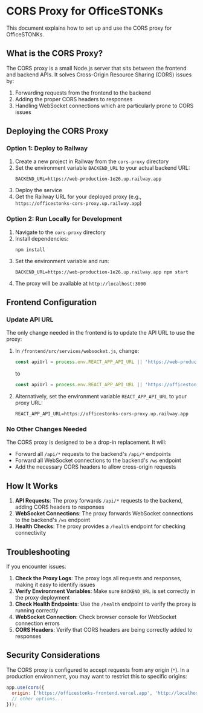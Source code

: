 # CORS Proxy for OfficeSTONKs

This document explains how to set up and use the CORS proxy for OfficeSTONKs.

## What is the CORS Proxy?

The CORS proxy is a small Node.js server that sits between the frontend and backend APIs. It solves Cross-Origin Resource Sharing (CORS) issues by:

1. Forwarding requests from the frontend to the backend
2. Adding the proper CORS headers to responses
3. Handling WebSocket connections which are particularly prone to CORS issues

## Deploying the CORS Proxy

### Option 1: Deploy to Railway

1. Create a new project in Railway from the `cors-proxy` directory
2. Set the environment variable `BACKEND_URL` to your actual backend URL:
   ```
   BACKEND_URL=https://web-production-1e26.up.railway.app
   ```
3. Deploy the service
4. Get the Railway URL for your deployed proxy (e.g., `https://officestonks-cors-proxy.up.railway.app`)

### Option 2: Run Locally for Development

1. Navigate to the `cors-proxy` directory
2. Install dependencies:
   ```
   npm install
   ```
3. Set the environment variable and run:
   ```
   BACKEND_URL=https://web-production-1e26.up.railway.app npm start
   ```
4. The proxy will be available at `http://localhost:3000`

## Frontend Configuration

### Update API URL

The only change needed in the frontend is to update the API URL to use the proxy:

1. In `/frontend/src/services/websocket.js`, change:
   ```javascript
   const apiUrl = process.env.REACT_APP_API_URL || 'https://web-production-1e26.up.railway.app';
   ```
   to
   ```javascript
   const apiUrl = process.env.REACT_APP_API_URL || 'https://officestonks-cors-proxy.up.railway.app';
   ```

2. Alternatively, set the environment variable `REACT_APP_API_URL` to your proxy URL:
   ```
   REACT_APP_API_URL=https://officestonks-cors-proxy.up.railway.app
   ```

### No Other Changes Needed

The CORS proxy is designed to be a drop-in replacement. It will:

- Forward all `/api/*` requests to the backend's `/api/*` endpoints
- Forward all WebSocket connections to the backend's `/ws` endpoint
- Add the necessary CORS headers to allow cross-origin requests

## How It Works

1. **API Requests**: The proxy forwards `/api/*` requests to the backend, adding CORS headers to responses
2. **WebSocket Connections**: The proxy forwards WebSocket connections to the backend's `/ws` endpoint
3. **Health Checks**: The proxy provides a `/health` endpoint for checking connectivity

## Troubleshooting

If you encounter issues:

1. **Check the Proxy Logs**: The proxy logs all requests and responses, making it easy to identify issues
2. **Verify Environment Variables**: Make sure `BACKEND_URL` is set correctly in the proxy deployment
3. **Check Health Endpoints**: Use the `/health` endpoint to verify the proxy is running correctly
4. **WebSocket Connection**: Check browser console for WebSocket connection errors
5. **CORS Headers**: Verify that CORS headers are being correctly added to responses

## Security Considerations

The CORS proxy is configured to accept requests from any origin (`*`). In a production environment, you may want to restrict this to specific origins:

```javascript
app.use(cors({
  origin: ['https://officestonks-frontend.vercel.app', 'http://localhost:3000'],
  // other options...
}));
```